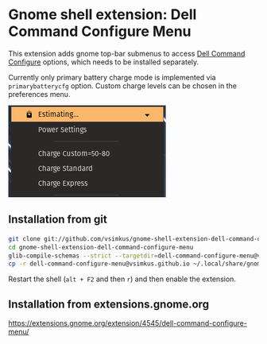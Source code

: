 # Gnome shell extension: Dell Command Configure Menu

This extension adds gnome top-bar submenus to access [Dell Command Configure](https://www.dell.com/support/kbdoc/en-uk/000178000/dell-command-configure) options, which needs to be installed separately.

Currently only primary battery charge mode is implemented via `primarybatterycfg` option. Custom charge levels can be chosen in the preferences menu.

![Charge options](./img/charge-options.png)

## Installation from git

```sh
git clone git://github.com/vsimkus/gnome-shell-extension-dell-command-configure-menu.git
cd gnome-shell-extension-dell-command-configure-menu
glib-compile-schemas --strict --targetdir=dell-command-configure-menu@vsimkus.github.io/schemas/ dell-command-configure-menu@vsimkus.github.io/schemas
cp -r dell-command-configure-menu@vsimkus.github.io ~/.local/share/gnome-shell/extensions
```

Restart the shell (`alt + F2` and then `r`) and then enable the extension.

## Installation from extensions.gnome.org

<https://extensions.gnome.org/extension/4545/dell-command-configure-menu/>
